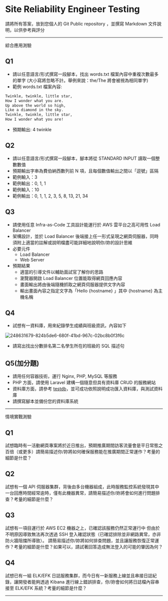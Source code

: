 # Site Reliability Engineer Testing

請將所有答案，放到您個人的 Git Public repository ，並撰寫 Markdown 文件說明，以供參考與評分

---
綜合應⽤測驗
## Q1
 - 請以任意語⾔/形式撰寫⼀段腳本，找出 words.txt 檔案內容中重複次數最多的單字 (⼤⼩寫將忽略不計。舉例來說：the/The 將會被視為相同單字)
 - 範例 words.txt 檔案內容:
```txt
Twinkle, twinkle, little star, 
How I wonder what you are. 
Up above the world so high, 
Like a diamond in the sky. 
Twinkle, twinkle, little star, 
How I wonder what you are! 
```
- 預期輸出: 4 twinkle 

## Q2
- 請以任意語⾔/形式撰寫⼀段腳本，腳本將從 STANDARD INPUT 讀取⼀個整數數值 
- 預期輸出字串為費伯納⻄數列前 N 項，且每個數值輸出之間以「逗號」區隔
- 範例輸入：3 
- 範例輸出：0, 1, 1 
- 範例輸入：10 
- 範例輸出：0, 1, 1, 2, 3, 5, 8, 13, 21, 34

## Q3
- 請使⽤任意 Infra-as-Code ⼯具設計能運⾏於 AWS 雲平台之⾼可⽤性 Load Balancer 
- 架構設計，並於 Load Balancer 後端接上任⼀形式呈現之網⾴伺服器，同時須附上適當的註解或說明檔盡可能詳細地說明你/妳的設計思維
- 必要元件
  - Load Balancer
  - Web Server
- 預期結果
  - 適當的引導⽂件以輔助⾯試官了解你的思路
  - 瀏覽器開啟 Load Balancer 位置能取得網⾴回應內容
  - 畫⾯輸出將由後端隨機抓取之網⾴伺服器提供⽂字內容
  - 輸出畫⾯內容之指定⽂字為「Hello  {hostname}  」其中  {hostname}  為主機名稱

## Q4
- 試想有⼀資料庫，⽤來紀錄學⽣成績與班級資訊，內容如下

![248631679-824b5de6-680f-41bd-967c-02bc8b0f3f6c](https://github.com/ericyan0311/test/assets/77430166/8e614ead-4e63-4b11-8735-689643c2fcaf)


- 請寫出找出分數排名第⼆名學⽣所在的班級的 SQL 描述句

## Q5(加分題)
- 請用任何容器技術，運行 Nginx, PHP, MySQL 等服務
- PHP 方面，請使用 Laravel 建構一個隨意但具有資料庫 CRUD 的服務網站
- 資料庫方面，請參考 [testdb](https://github.com/datacharmer/test_db)，並可成功依照說明成功匯入資料庫，與測試資料庫
- 請撰寫腳本並備份您的資料庫系統


---
情境實戰測驗
## Q1
試想臨時有⼀活動網⾴專案將於近⽇推出，預期推廣期間訪客流量會是平⽇常態之百倍（或更多）請簡易描述你/妳將如何確保服務能在推廣期間正常運作？考量的細節是什麼？

## Q2
試想有⼀個 API 伺服器集群，背後由多台機器組成，此時服務監控系統發現其中⼀台回應時間經常逾時，僅有此機器異常，請簡易描述你/妳將會如何進⾏問題排查？考量的細節是什麼？

## Q3
試想有⼀項⽬運⾏於 AWS EC2 機器之上，已確認該服務仍然正常運⾏中
但由於不明原因導致無法再次透過 SSH 登入確認狀態（已確認排除並非網路異常，亦非防火牆阻擋所導致）。
請簡易描述你/妳將如何排查問題，並且讓服務恢復正常運作？考量的細節是什麼？如果可以，請試著回答造成無法登入的可能的肇因為何？

## Q4
試想已有⼀組 ELK/EFK ⽇誌服務集群，⽽今⽇有⼀新服務上線並且串接⽇誌紀錄，讓開發者能夠透過 Kibana 進⾏線上錯誤排查，你/妳會如何將⽇誌檔內容串接⾄ ELK/EFK 系統？考量的細節是什麼？

---
